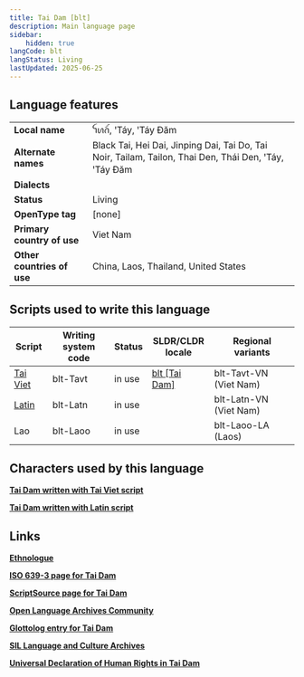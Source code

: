 ```yaml
---
title: Tai Dam [blt]
description: Main language page
sidebar:
    hidden: true
langCode: blt
langStatus: Living
lastUpdated: 2025-06-25
---
```


## Language features

| | |
--- | -- |
**Local name** | ꪼꪕꪒꪾ, ꞌTáy, ꞌTáy Ðăm    
**Alternate names** | Black Tai, Hei Dai, Jinping Dai, Tai Do, Tai Noir, Tailam, Tailon, Thai Den, Thái Den, ꞌTáy, ꞌTáy Ðăm |
**Dialects** | |
**Status** | Living |
**OpenType tag** | [none] |
**Primary country of use** | Viet Nam |
**Other countries of use** | China, Laos, Thailand, United States |

## Scripts used to write this language

Script | Writing system<br>code | Status | SLDR/CLDR<br>locale | Regional<br>variants |
-------- | ---------------------- | ------ | ------------------- | -------------------- |
[Tai Viet](/scrlang/script-tavt) | blt-Tavt | in use | [blt \[Tai Dam\]](https://unicode.org/cldr/charts/47/summary/blt.html) | blt-Tavt-VN (Viet Nam) |
[Latin](/scrlang/script-latn) | blt-Latn | in use | | blt-Latn-VN (Viet Nam) |
Lao | blt-Laoo | in use | | blt-Laoo-LA (Laos) |

## Characters used by this language

**[Tai Dam written with Tai Viet script](/scrlang/lang-blt-chars#blt-Tavt)**

**[Tai Dam written with Latin script](/scrlang/lang-blt-chars#blt-Latn)**

## Links

**[Ethnologue](https://www.ethnologue.com/language/blt)**

**[ISO 639-3 page for Tai Dam](https://iso639-3.sil.org/code/blt)**

**[ScriptSource page for Tai Dam](https://scriptsource.org/lang/blt)**

**[Open Language Archives Community](https://www.language-archives.org/language/blt)**

**[Glottolog entry for Tai Dam](https://glottolog.org/glottolog?iso=blt)**

**[SIL Language and Culture Archives](https://www.sil.org/resources/search/language/blt)**

**[Universal Declaration of Human Rights in Tai Dam](http://efele.net/udhr/d/udhr_blt.txt)**
